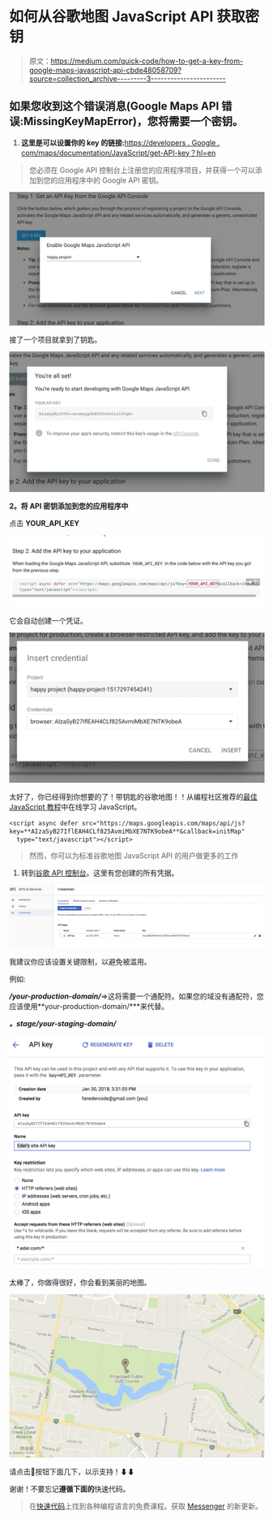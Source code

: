 # 如何从谷歌地图 JavaScript API 获取密钥

> 原文：<https://medium.com/quick-code/how-to-get-a-key-from-google-maps-javascript-api-cbde48058709?source=collection_archive---------3----------------------->

## 如果您收到这个错误消息(Google Maps API 错误:MissingKeyMapError)，您将需要一个密钥。

1.  **这里是可以设置你的 key 的链接:**[https://developers . Google . com/maps/documentation/JavaScript/get-API-key？hl=en](https://developers.google.com/maps/documentation/javascript/get-api-key?hl=en)

> 您必须在 Google API 控制台上注册您的应用程序项目，并获得一个可以添加到您的应用程序中的 Google API 密钥。

![](img/a3f48ba6ef3c51e6adb6ee2af7832cb1.png)

接了一个项目就拿到了钥匙。

![](img/ed7b5e9864abb2300e2cf4c7de325557.png)

**2。将 API 密钥添加到您的应用程序中**

点击 **YOUR_API_KEY**

![](img/1126505a6d522d9c0afd7e6f304b2647.png)

它会自动创建一个凭证。

![](img/a0efe3d9e7d2c6fa0b0f026b769210f7.png)

太好了，你已经得到你想要的了！带钥匙的谷歌地图！！从编程社区推荐的[最佳 JavaScript 教程](https://coursesity.com/free-tutorials-learn/javascript)中在线学习 JavaScript。

```
<script async defer src="https://maps.googleapis.com/maps/api/js?key=**AIzaSyB27IflEAH4CLf825AvmiMbXE7NTK9obeA**&callback=initMap"
  type="text/javascript"></script>
```

> 然而，你可以为标准谷歌地图 JavaScript API 的用户做更多的工作

1.  转到[谷歌 API 控制台](https://console.developers.google.com/flows/enableapi?apiid=maps_backend,geocoding_backend,directions_backend,distance_matrix_backend,elevation_backend,places_backend&reusekey=true)。这里有您创建的所有凭据。

![](img/c99a7678e8c4c10e61f2d777ed310bad.png)

我建议你应该设置关键限制，以避免被滥用。

例如:

***/your-production-domain/***=>这将需要一个通配符。如果您的域没有通配符，您应该使用**your-production-domain/***来代替。

***。stage/your-staging-domain/***

![](img/446102edaf30d78a681325a90144cd9b.png)

太棒了，你做得很好，你会看到美丽的地图。

![](img/daa7705afb3e47704b8d5cca7fac02cd.png)

请点击👏按钮下面几下，以示支持！⬇⬇

谢谢！不要忘记**遵循下面的**快速代码。

> 在[快速代码](http://www.quickcode.co/)上找到各种编程语言的免费课程。获取 [Messenger](https://www.messenger.com/t/1493528657352302) 的新更新。